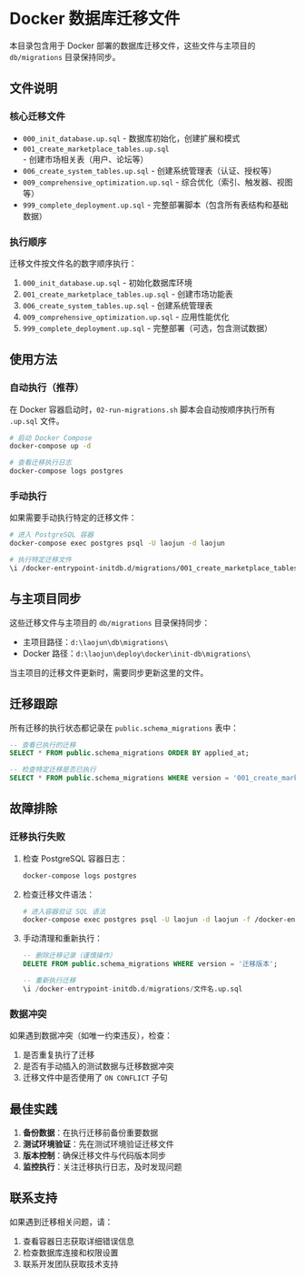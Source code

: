 # Docker 数据库迁移文件

本目录包含用于 Docker 部署的数据库迁移文件，这些文件与主项目的 `db/migrations` 目录保持同步。

## 文件说明

### 核心迁移文件

- `000_init_database.up.sql` - 数据库初始化，创建扩展和模式
- `001_create_marketplace_tables.up.sql` - 创建市场相关表（用户、论坛等）
- `006_create_system_tables.up.sql` - 创建系统管理表（认证、授权等）
- `009_comprehensive_optimization.up.sql` - 综合优化（索引、触发器、视图等）
- `999_complete_deployment.up.sql` - 完整部署脚本（包含所有表结构和基础数据）

### 执行顺序

迁移文件按文件名的数字顺序执行：

1. `000_init_database.up.sql` - 初始化数据库环境
2. `001_create_marketplace_tables.up.sql` - 创建市场功能表
3. `006_create_system_tables.up.sql` - 创建系统管理表
4. `009_comprehensive_optimization.up.sql` - 应用性能优化
5. `999_complete_deployment.up.sql` - 完整部署（可选，包含测试数据）

## 使用方法

### 自动执行（推荐）

在 Docker 容器启动时，`02-run-migrations.sh` 脚本会自动按顺序执行所有 `.up.sql` 文件。

```bash
# 启动 Docker Compose
docker-compose up -d

# 查看迁移执行日志
docker-compose logs postgres
```

### 手动执行

如果需要手动执行特定的迁移文件：

```bash
# 进入 PostgreSQL 容器
docker-compose exec postgres psql -U laojun -d laojun

# 执行特定迁移文件
\i /docker-entrypoint-initdb.d/migrations/001_create_marketplace_tables.up.sql
```

## 与主项目同步

这些迁移文件与主项目的 `db/migrations` 目录保持同步：

- 主项目路径：`d:\laojun\db\migrations\`
- Docker 路径：`d:\laojun\deploy\docker\init-db\migrations\`

当主项目的迁移文件更新时，需要同步更新这里的文件。

## 迁移跟踪

所有迁移的执行状态都记录在 `public.schema_migrations` 表中：

```sql
-- 查看已执行的迁移
SELECT * FROM public.schema_migrations ORDER BY applied_at;

-- 检查特定迁移是否已执行
SELECT * FROM public.schema_migrations WHERE version = '001_create_marketplace_tables';
```

## 故障排除

### 迁移执行失败

1. 检查 PostgreSQL 容器日志：
   ```bash
   docker-compose logs postgres
   ```

2. 检查迁移文件语法：
   ```bash
   # 进入容器验证 SQL 语法
   docker-compose exec postgres psql -U laojun -d laojun -f /docker-entrypoint-initdb.d/migrations/文件名.up.sql
   ```

3. 手动清理和重新执行：
   ```sql
   -- 删除迁移记录（谨慎操作）
   DELETE FROM public.schema_migrations WHERE version = '迁移版本';
   
   -- 重新执行迁移
   \i /docker-entrypoint-initdb.d/migrations/文件名.up.sql
   ```

### 数据冲突

如果遇到数据冲突（如唯一约束违反），检查：

1. 是否重复执行了迁移
2. 是否有手动插入的测试数据与迁移数据冲突
3. 迁移文件中是否使用了 `ON CONFLICT` 子句

## 最佳实践

1. **备份数据**：在执行迁移前备份重要数据
2. **测试环境验证**：先在测试环境验证迁移文件
3. **版本控制**：确保迁移文件与代码版本同步
4. **监控执行**：关注迁移执行日志，及时发现问题

## 联系支持

如果遇到迁移相关问题，请：

1. 查看容器日志获取详细错误信息
2. 检查数据库连接和权限设置
3. 联系开发团队获取技术支持